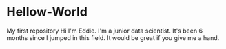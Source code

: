 # Hellow-World
My first repository
Hi I'm Eddie. I'm a junior data scientist. It's been 6 months since I jumped in this field. It would be great if you give me a hand.
